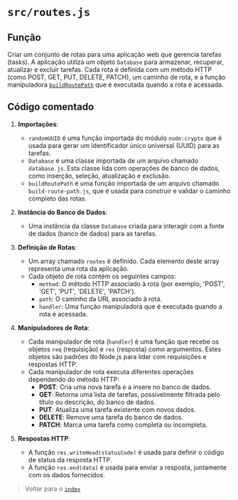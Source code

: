 # `src/routes.js`

## Função

Criar um conjunto de rotas para uma aplicação web que gerencia tarefas (tasks). A aplicação utiliza um objeto `Database` para armazenar, recuperar, atualizar e excluir tarefas. Cada rota é definida com um método HTTP (como POST, GET, PUT, DELETE, PATCH), um caminho de rota, e a função manipuladora [`buildRoutePath`](../src/utils/build-route-path.md) que é executada quando a rota é acessada.

## Código comentado

1. **Importações**:
   - `randomUUID` é uma função importada do módulo `node:crypto` que é usada para gerar um identificador único universal (UUID) para as tarefas.
   - `Database` é uma classe importada de um arquivo chamado `database.js`. Esta classe lida com operações de banco de dados, como inserção, seleção, atualização e exclusão.
   - `buildRoutePath` é uma função importada de um arquivo chamado `build-route-path.js`, que é usada para construir e validar o caminho completo das rotas.

2. **Instância do Banco de Dados**:
   - Uma instância da classe `Database` criada para interagir com a fonte de dados (banco de dados) para as tarefas.

3. **Definição de Rotas**:
   - Um array chamado `routes` é definido. Cada elemento deste array representa uma rota da aplicação.
   - Cada objeto de rota contém os seguintes campos:
     - `method`: O método HTTP associado à rota (por exemplo, 'POST', 'GET', 'PUT', 'DELETE', 'PATCH').
     - `path`: O caminho da URL associado à rota.
     - `handler`: Uma função manipuladora que é executada quando a rota é acessada.

4. **Manipuladores de Rota**:
   - Cada manipulador de rota (`handler`) é uma função que recebe os objetos `req` (requisição) e `res` (resposta) como argumentos. Estes objetos são padrões do Node.js para lidar com requisições e respostas HTTP.
   - Cada manipulador de rota executa diferentes operações dependendo do método HTTP:
     - **POST**: Cria uma nova tarefa e a insere no banco de dados.
     - **GET**: Retorna uma lista de tarefas, possivelmente filtrada pelo título ou descrição, do banco de dados.
     - **PUT**: Atualiza uma tarefa existente com novos dados.
     - **DELETE**: Remove uma tarefa do banco de dados.
     - **PATCH**: Marca uma tarefa como completa ou incompleta.

5. **Respostas HTTP**:
   - A função `res.writeHead(statusCode)` é usada para definir o código de status da resposta HTTP.
   - A função `res.end(data)` é usada para enviar a resposta, juntamente com os dados fornecidos.

> Voltar para o [`index`](../../index.md)
